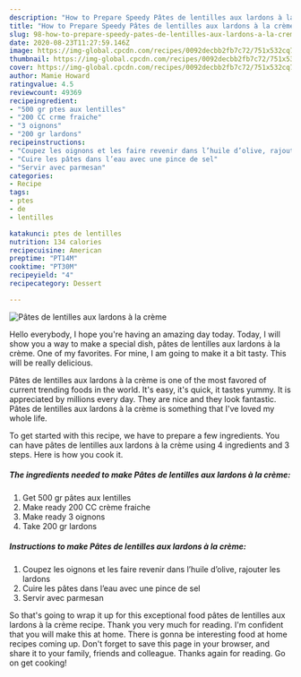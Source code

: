 ```yaml
---
description: "How to Prepare Speedy Pâtes de lentilles aux lardons à la crème"
title: "How to Prepare Speedy Pâtes de lentilles aux lardons à la crème"
slug: 98-how-to-prepare-speedy-pates-de-lentilles-aux-lardons-a-la-creme
date: 2020-08-23T11:27:59.146Z
image: https://img-global.cpcdn.com/recipes/0092decbb2fb7c72/751x532cq70/pates-de-lentilles-aux-lardons-a-la-creme-photo-principale-de-la-recette.jpg
thumbnail: https://img-global.cpcdn.com/recipes/0092decbb2fb7c72/751x532cq70/pates-de-lentilles-aux-lardons-a-la-creme-photo-principale-de-la-recette.jpg
cover: https://img-global.cpcdn.com/recipes/0092decbb2fb7c72/751x532cq70/pates-de-lentilles-aux-lardons-a-la-creme-photo-principale-de-la-recette.jpg
author: Mamie Howard
ratingvalue: 4.5
reviewcount: 49369
recipeingredient:
- "500 gr ptes aux lentilles"
- "200 CC crme fraiche"
- "3 oignons"
- "200 gr lardons"
recipeinstructions:
- "Coupez les oignons et les faire revenir dans l’huile d’olive, rajouter les lardons"
- "Cuire les pâtes dans l’eau avec une pince de sel"
- "Servir avec parmesan"
categories:
- Recipe
tags:
- ptes
- de
- lentilles

katakunci: ptes de lentilles 
nutrition: 134 calories
recipecuisine: American
preptime: "PT14M"
cooktime: "PT30M"
recipeyield: "4"
recipecategory: Dessert

---
```



![Pâtes de lentilles aux lardons à la crème](https://img-global.cpcdn.com/recipes/0092decbb2fb7c72/751x532cq70/pates-de-lentilles-aux-lardons-a-la-creme-photo-principale-de-la-recette.jpg)

Hello everybody, I hope you're having an amazing day today. Today, I will show you a way to make a special dish, pâtes de lentilles aux lardons à la crème. One of my favorites. For mine, I am going to make it a bit tasty. This will be really delicious.

Pâtes de lentilles aux lardons à la crème is one of the most favored of current trending foods in the world. It's easy, it's quick, it tastes yummy. It is appreciated by millions every day. They are nice and they look fantastic. Pâtes de lentilles aux lardons à la crème is something that I've loved my whole life.




To get started with this recipe, we have to prepare a few ingredients. You can have pâtes de lentilles aux lardons à la crème using 4 ingredients and 3 steps. Here is how you cook it.

<!--inarticleads1-->

##### The ingredients needed to make Pâtes de lentilles aux lardons à la crème:

1. Get 500 gr pâtes aux lentilles
1. Make ready 200 CC crème fraiche
1. Make ready 3 oignons
1. Take 200 gr lardons




<!--inarticleads2-->

##### Instructions to make Pâtes de lentilles aux lardons à la crème:

1. Coupez les oignons et les faire revenir dans l’huile d’olive, rajouter les lardons
1. Cuire les pâtes dans l’eau avec une pince de sel
1. Servir avec parmesan




So that's going to wrap it up for this exceptional food pâtes de lentilles aux lardons à la crème recipe. Thank you very much for reading. I'm confident that you will make this at home. There is gonna be interesting food at home recipes coming up. Don't forget to save this page in your browser, and share it to your family, friends and colleague. Thanks again for reading. Go on get cooking!
